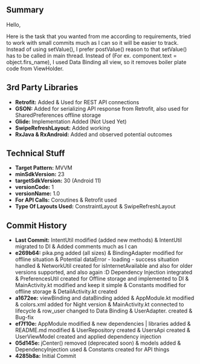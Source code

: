 <h2>Summary</h2>
Hello,

Here is the task that you wanted from me according to requirements, tried to work with small commits much as I can so it will be easier to track. Instead of using setValue(), I prefer 
postValue() reason to that setValue() has to be called in main thread. Instead of (For ex. component.text = object.firs_name), I used Data Binding all view, so it removes boiler plate code
from ViewHolder. 


<h2>3rd Party Libraries</h2>
<ul>
<li><b>Retrofit:</b> Added & Used for REST API connections </li> 
<li><b>GSON:</b> Added for serializing API response from Retrofit, also used for SharedPreferences offline storage </li>
<li><b>Glide:</b> Implementation Added (Not Used Yet) </li>
<li><b>SwipeRefreshLayout:</b> Added working </li>
<li><b>RxJava & RxAndroid:</b> Added and observed potential outcomes </li>
</ul>


<h2>Technical Stuff</h2>
<ul>
<li><b>Target Pattern:</b> MVVM </li>
<li><b>minSdkVersion:</b> 23 </li>
<li><b>targetSdkVersion:</b> 30 (Android 11) </li>
<li><b>versionCode:</b> 1 </li>
<li><b>versionName:</b> 1.0 </li>
<li><b>For API Calls:</b> Coroutines & Retrofit used </li>
<li><b>Type Of Layouts Used:</b> ConstraintLayout & SwipeRefreshLayout </li>
</ul>


<h2>Commit History</h2>
<ul>
<li><b>Last Commit:</b> IntentUtil modified (added new methods) & IntentUtil migrated to DI & Added comments much as I can </li>
<li><b>e269b64:</b> pika.png added (all sizes) &  BindingAdapter modified for offline situation &  Potential dataError - loading - success situation handled &  NetworkUtil created for isInternetAvailable and also for older versions supported, and also again :D Dependency Injection integrated & PreferencesUtil created for Offline storage and implemented to DI & MainActivity.kt modified and keep it simple & Constants modified for offline storage & DetailActivity.kt created</li>
<li><b>a1672ee:</b> viewBinding and dataBinding added & AppModule.kt modified & colors.xml added for Night  version & MainActivity.kt connected to lifecycle & row_user changed to Data Binding & UserAdapter. created & Bug-fix</li>
<li><b>ef7f10e:</b> AppModule modified & new dependencies | libraries added & README.md modified & UserRepository created & UsersApi created & UserViewModel created and applied dependency injection</li>
<li><b>05d145e:</b> jCenter() removed (deprecated soon) & models added & DependencyInjection used & Constants created for API things</li>
<li><b>4285b8a:</b> Initial Commit </li>
</ul>